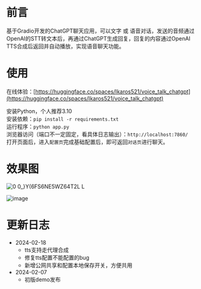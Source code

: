 # 前言

基于Gradio开发的ChatGPT聊天应用，可以文字 或 语音对话，发送的音频通过OpenAI的STT转文本后，再通过ChatGPT生成回复，回复的内容通过OpenAI TTS合成后返回并自动播放，实现语音聊天功能。  

# 使用

在线体验：[https://huggingface.co/spaces/Ikaros521/voice_talk_chatgpt](https://huggingface.co/spaces/Ikaros521/voice_talk_chatgpt)  

安装Python，个人推荐3.10  
安装依赖：`pip install -r requirements.txt`  
运行程序：`python app.py`  
浏览器访问（端口不一定固定，看具体日志输出）：`http://localhost:7860/`  
打开页面后，进入`配置页`完成基础配置后，即可返回`对话页`进行聊天。  

# 效果图
![0 0_}Y(6FS6NE5WZ64T2L L](https://github.com/Ikaros-521/voice_talk_chatgpt/assets/40910637/1f8620a6-5575-4694-83a2-556f118da6df)

![image](https://github.com/Ikaros-521/voice_talk_chatgpt/assets/40910637/e3a72719-863f-4622-a102-5afd643f5c40)



# 更新日志
- 2024-02-18
    - tts支持走代理合成
    - 修复tts配置不能配置的bug
    - 新增公网共享和配置本地保存开关，方便共用
- 2024-02-07
    - 初版demo发布
